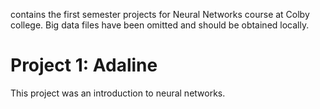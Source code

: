 contains the first semester projects for Neural Networks course at Colby college. Big data files have been omitted and should be obtained locally. 

# Project 1: Adaline
This project was an introduction to neural networks. 

